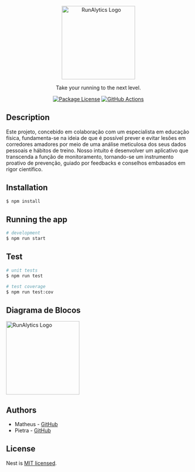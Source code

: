<p align="center">
  <a href="https://github.com/Mathenriques/runalytics-backend-nest/tree/master" target="blank"><img src="https://drive.google.com/file/d/1apTuaawgL0iqi7CIyOcfksWSBn_u_WFX/view" width="200" alt="RunAlytics Logo" /></a>
</p>

[circleci-image]: https://drive.google.com/file/d/1eZLDCd_rVG5QyHDMwZ-hvtP_bauwegX2/view?usp=sharing
[circleci-url]: https://github.com/Mathenriques/runalytics-backend-nest/tree/master

  <p align="center">Take your running to the next level.</p>
    <p align="center">
<a href="https://www.npmjs.com/~nestjscore" target="_blank"><img src="https://img.shields.io/npm/l/@nestjs/core.svg" alt="Package License" /></a>
<a href="https://github.com/Mathenriques/runalytics-backend-nest/actions" target="_blank"><img src="https://github.com/Mathenriques/runalytics-backend-nest/actions/workflows/main.yml/badge.svg" alt="GitHub Actions" /></a>


## Description
Este projeto, concebido em colaboração com um especialista em educação física, fundamenta-se na ideia de que é possível prever e evitar lesões em corredores amadores por meio de uma análise meticulosa dos seus dados pessoais e hábitos de treino. Nosso intuito é desenvolver um aplicativo que transcenda a função de monitoramento, tornando-se um instrumento proativo de prevenção, guiado por feedbacks e conselhos embasados em rigor científico.

## Installation

```bash
$ npm install
```

## Running the app

```bash
# development
$ npm run start
```

## Test

```bash
# unit tests
$ npm run test

# test coverage
$ npm run test:cov
```

## Diagrama de Blocos

<img src="https://drive.google.com/file/d/1eZLDCd_rVG5QyHDMwZ-hvtP_bauwegX2/view?usp=sharing" width="200" alt="RunAlytics Logo" />

## Authors

- Matheus - [GitHub](https://github.com/Mathenriques)
- Pietra - [GitHub](https://github.com/PietraSantos)

## License

Nest is [MIT licensed](LICENSE).

